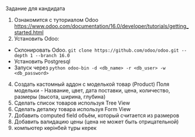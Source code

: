 Задание для кандидата

1. Ознакомится с туториалом Odoo https://www.odoo.com/documentation/16.0/developer/tutorials/getting_started.html
2. Установить Odoo:
- Склонировать Odoo. `git clone https://github.com/odoo/odoo.git --depth 1 --branch 16.0`
- Установить Postgresql
- Запуск через `python odoo-bin -d <db_name> -r <db_user> -w <db_password>`
4. Создать кастомный аддон с моделькой товар (Product)
Поля модельки - Название, цвет, дата поставки, цена, количество, размеры (высота, ширина, глубина)
5. Сделать список товаров используя Tree View
6. Сделать деталку товара используя Form View
7. Добавить computed field объём, который считается из размеров
8. Добавить валидацию цены (цена не может быть отрицательной)
9. компьютер көрінбей тұры керек